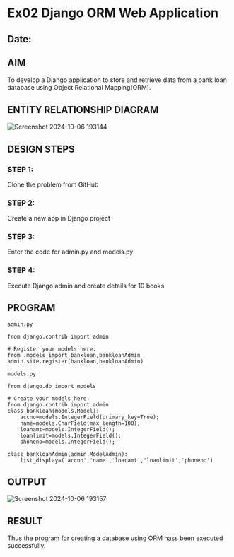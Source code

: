 # Ex02 Django ORM Web Application
## Date: 

## AIM
To develop a Django application to store and retrieve data from a bank loan database using Object Relational Mapping(ORM).

## ENTITY RELATIONSHIP DIAGRAM

![Screenshot 2024-10-06 193144](https://github.com/user-attachments/assets/f7c6bf7d-3733-4c31-9e8a-127741ebf321)


## DESIGN STEPS

### STEP 1:
Clone the problem from GitHub

### STEP 2:
Create a new app in Django project

### STEP 3:
Enter the code for admin.py and models.py

### STEP 4:
Execute Django admin and create details for 10 books

## PROGRAM

```
admin.py

from django.contrib import admin

# Register your models here.
from .models import bankloan,bankloanAdmin
admin.site.register(bankloan,bankloanAdmin)
```
```
models.py

from django.db import models

# Create your models here.
from django.contrib import admin
class bankloan(models.Model):
    accno=models.IntegerField(primary_key=True);
    name=models.CharField(max_length=100);
    loanamt=models.IntegerField();
    loanlimit=models.IntegerField();
    phoneno=models.IntegerField();

class bankloanAdmin(admin.ModelAdmin):
    list_display=('accno','name','loanamt','loanlimit','phoneno')
```


## OUTPUT

![Screenshot 2024-10-06 193157](https://github.com/user-attachments/assets/1cba6be3-0e23-498f-9d63-e3b4bfde70b7)


## RESULT
Thus the program for creating a database using ORM hass been executed successfully.
